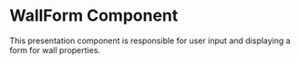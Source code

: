 # WallForm Component

This presentation component is responsible for user input and displaying a form for wall properties.
